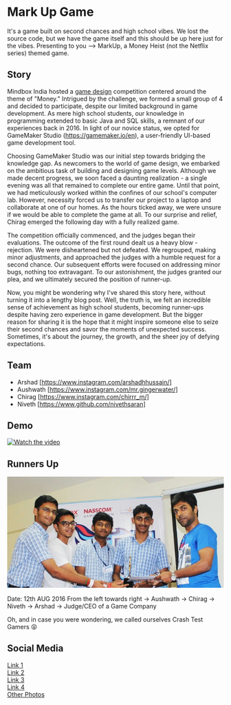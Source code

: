 # Mark Up Game
 It's a game built on second chances and high school vibes. We lost the source code, but we have the game itself and this should be up here just for the vibes. Presenting to you --> MarkUp, a Money Heist (not the Netflix series) themed game.

## Story
Mindbox India hosted a [game design](https://designchampionship.in/home) competition centered around the theme of "Money." Intrigued by the challenge, we formed a small group of 4 and decided to participate, despite our limited background in game development. As mere high school students, our knowledge in programming extended to basic Java and SQL skills, a remnant of our experiences back in 2016. In light of our novice status, we opted for GameMaker Studio (https://gamemaker.io/en), a user-friendly UI-based game development tool.

Choosing GameMaker Studio was our initial step towards bridging the knowledge gap. As newcomers to the world of game design, we embarked on the ambitious task of building and designing game levels. Although we made decent progress, we soon faced a daunting realization - a single evening was all that remained to complete our entire game. Until that point, we had meticulously worked within the confines of our school's computer lab. However, necessity forced us to transfer our project to a laptop and collaborate at one of our homes. As the hours ticked away, we were unsure if we would be able to complete the game at all. To our surprise and relief, Chirag emerged the following day with a fully realized game.

The competition officially commenced, and the judges began their evaluations. The outcome of the first round dealt us a heavy blow - rejection. We were disheartened but not defeated. We regrouped, making minor adjustments, and approached the judges with a humble request for a second chance. Our subsequent efforts were focused on addressing minor bugs, nothing too extravagant. To our astonishment, the judges granted our plea, and we ultimately secured the position of runner-up.

Now, you might be wondering why I've shared this story here, without turning it into a lengthy blog post. Well, the truth is, we felt an incredible sense of achievement as high school students, becoming runner-ups despite having zero experience in game development. But the bigger reason for sharing it is the hope that it might inspire someone else to seize their second chances and savor the moments of unexpected success. Sometimes, it's about the journey, the growth, and the sheer joy of defying expectations.

## Team

+ Arshad [https://www.instagram.com/arshadhhussain/]
+ Aushwath [https://www.instagram.com/mr.gingerwater/]
+ Chirag [https://www.instagram.com/chirrr_m/]
+ Niveth [https://www.github.com/nivethsaran]

## Demo
[![Watch the video](https://img.youtube.com/vi/y9axSjglIXE/default.jpg)](https://youtu.be/y9axSjglIXE)


## Runners Up

![Winners Award](https://github.com/nivethsaran/mark-up-game/blob/main/GameJamTitans.jpeg)

Date: 12th AUG 2016
From the left towards right -> Aushwath -> Chirag -> Niveth -> Arshad -> Judge/CEO of a Game Company

Oh, and in case you were wondering, we called ourselves Crash Test Gamers 😝

## Social Media

[Link 1](https://www.facebook.com/photo/?fbid=1094198737325242&set=pcb.1094200123991770) \
[Link 2](https://www.facebook.com/photo/?fbid=875576372572372&set=pcb.875581925905150) \
[Link 3](https://www.facebook.com/DesignChampionship/photos/a.1018951278183322/1092719624139820/) \
[Link 4](https://www.facebook.com/GameJamTitans/photos/a.742557175807650/1176402832423080/) \
[Other Photos](https://github.com/nivethsaran/mark-up-game/photos)

